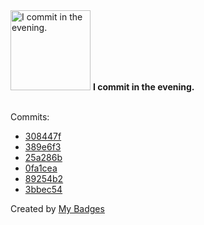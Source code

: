 <img src="https://my-badges.github.io/my-badges/evening-commits.png" alt="I commit in the evening." title="I commit in the evening." width="128">
<strong>I commit in the evening.</strong>
<br><br>

Commits:

- <a href="https://github.com/dai/github-mcp-server/commit/308447f8b3d3f221091f9269ae9bac92f89b4a32">308447f</a>
- <a href="https://github.com/dai/osada/commit/389e6f35f188e77e12d1efeaa86e04802ffe4c2b">389e6f3</a>
- <a href="https://github.com/dai/osada/commit/25a286b76aa337496845fe8f3851550c9e7e10b7">25a286b</a>
- <a href="https://github.com/dai/osada/commit/0fa1cea4955e956e221b0b788e204428123ee4cc">0fa1cea</a>
- <a href="https://github.com/dai/osada/commit/89254b22c98b8cdfbd6a5b277a95b87ba8df8713">89254b2</a>
- <a href="https://github.com/dai/osada/commit/3bbec54c99be5707e91c76d53630f9f4c28a0acb">3bbec54</a>


Created by <a href="https://github.com/my-badges/my-badges">My Badges</a>